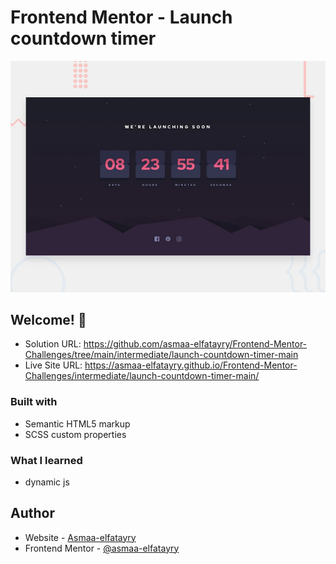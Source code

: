 # Frontend Mentor - Launch countdown timer

![Design preview for the Launch countdown timer coding challenge](./design/desktop-preview.jpg)



## Welcome! 👋

- Solution URL: https://github.com/asmaa-elfatayry/Frontend-Mentor-Challenges/tree/main/intermediate/launch-countdown-timer-main
- Live Site URL: https://asmaa-elfatayry.github.io/Frontend-Mentor-Challenges/intermediate/launch-countdown-timer-main/

### Built with

- Semantic HTML5 markup
- SCSS custom properties

### What I learned

- dynamic js

## Author

- Website - [Asmaa-elfatayry](https://github.com/asmaa-elfatayry)
- Frontend Mentor - [@asmaa-elfatayry](https://www.frontendmentor.io/profile/asmaa-elfatayry)
